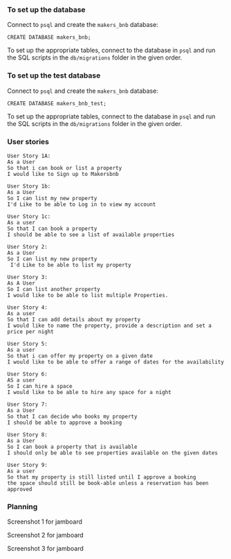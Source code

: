 ### To set up the database

Connect to `psql` and create the `makers_bnb` database:

```
CREATE DATABASE makers_bnb;
```

To set up the appropriate tables, connect to the database in `psql` and run the SQL scripts in the `db/migrations` folder in the given order.

### To set up the test database

Connect to `psql` and create the `makers_bnb` database:

```
CREATE DATABASE makers_bnb_test;
```

To set up the appropriate tables, connect to the database in `psql` and run the SQL scripts in the `db/migrations` folder in the given order.

### User stories
```
User Story 1A: 
As a User
So that i can book or list a property
I would like to Sign up to Makersbnb

User Story 1b:
As a User
So I can list my new property
I'd Like to be able to Log in to view my account

User Story 1c:
As a user
So that I can book a property
I should be able to see a list of available properties

User Story 2: 
As a User 
So I can list my new property
 I'd Like to be able to list my property

User Story 3:
As A User
So I can list another property
I would like to be able to list multiple Properties.

User Story 4:
As a user
So that I can add details about my property
I would like to name the property, provide a description and set a price per night

User Story 5:
As a user
So that i can offer my property on a given date
I would like to be able to offer a range of dates for the availability

User Story 6:
AS a user
So I can hire a space
I would like to be able to hire any space for a night

User Story 7:
As a User
So that I can decide who books my property
I should be able to approve a booking

User Story 8:
As a User
So I can book a property that is available
I should only be able to see properties available on the given dates

User Story 9:
As a user
So that my property is still listed until I approve a booking
the space should still be book-able unless a reservation has been approved
```

### Planning

Screenshot 1 for jamboard

Screenshot 2 for jamboard

Screenshot 3 for jamboard